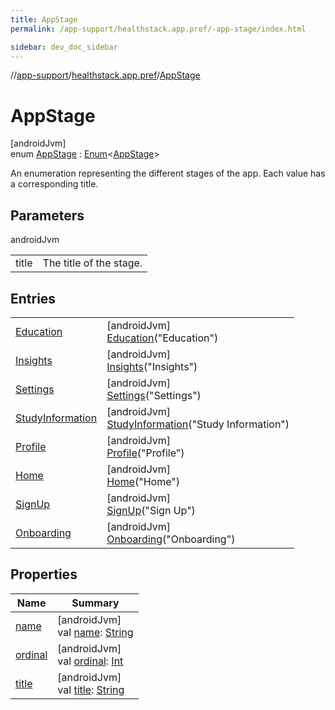 ```yaml
---
title: AppStage
permalink: /app-support/healthstack.app.pref/-app-stage/index.html

sidebar: dev_doc_sidebar
---
```

//[app-support](../../../index.html)/[healthstack.app.pref](../index.html)/[AppStage](index.html)



# AppStage



[androidJvm]\
enum [AppStage](index.html) : [Enum](https://kotlinlang.org/api/latest/jvm/stdlib/kotlin/-enum/index.html)&lt;[AppStage](index.html)&gt; 

An enumeration representing the different stages of the app. Each value has a corresponding title.



## Parameters


androidJvm

| | |
|---|---|
| title | The title of the stage. |



## Entries


| | |
|---|---|
| [Education](-education/index.html) | [androidJvm]<br>[Education](-education/index.html)(&quot;Education&quot;) |
| [Insights](-insights/index.html) | [androidJvm]<br>[Insights](-insights/index.html)(&quot;Insights&quot;) |
| [Settings](-settings/index.html) | [androidJvm]<br>[Settings](-settings/index.html)(&quot;Settings&quot;) |
| [StudyInformation](-study-information/index.html) | [androidJvm]<br>[StudyInformation](-study-information/index.html)(&quot;Study Information&quot;) |
| [Profile](-profile/index.html) | [androidJvm]<br>[Profile](-profile/index.html)(&quot;Profile&quot;) |
| [Home](-home/index.html) | [androidJvm]<br>[Home](-home/index.html)(&quot;Home&quot;) |
| [SignUp](-sign-up/index.html) | [androidJvm]<br>[SignUp](-sign-up/index.html)(&quot;Sign Up&quot;) |
| [Onboarding](-onboarding/index.html) | [androidJvm]<br>[Onboarding](-onboarding/index.html)(&quot;Onboarding&quot;) |


## Properties


| Name | Summary |
|---|---|
| [name](-onboarding/index.html#-372974862%2FProperties%2F-1544593023) | [androidJvm]<br>val [name](-onboarding/index.html#-372974862%2FProperties%2F-1544593023): [String](https://kotlinlang.org/api/latest/jvm/stdlib/kotlin/-string/index.html) |
| [ordinal](-onboarding/index.html#-739389684%2FProperties%2F-1544593023) | [androidJvm]<br>val [ordinal](-onboarding/index.html#-739389684%2FProperties%2F-1544593023): [Int](https://kotlinlang.org/api/latest/jvm/stdlib/kotlin/-int/index.html) |
| [title](title.html) | [androidJvm]<br>val [title](title.html): [String](https://kotlinlang.org/api/latest/jvm/stdlib/kotlin/-string/index.html) |

